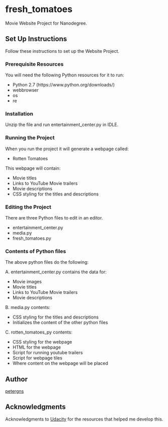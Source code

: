 # fresh_tomatoes
Movie Website Project for Nanodegree.

## Set Up Instructions
Follow these instructions to set up the Website Project.

### Prerequisite Resources
You will need the following Python resources for it to run:
<ul>
  <li>Python 2.7 (https://www.python.org/downloads/)
  <li>webbrowser
  <li>os
  <li>re
</ul>

### Installation
Unzip the file and run entertainment_center.py in IDLE.

### Running the Project
When you run the project it will generate a webpage called:
<ul>
  <li>Rotten Tomatoes</li>
</ul>
This webpage will contain:
<ul>
  <li>Movie titles</li>
  <li>Links to YouTube Movie trailers</li>
  <li>Movie descriptions</li>
  <li>CSS styling for the titles and descriptions</li>
</ul>

### Editing the Project
There are three Python files to edit in an editor.
<ul>
  <li>entertainment_center.py</li>
  <li>media.py</li>
  <li>fresh_tomatoes.py</li>
</ul>

### Contents of Python files
The above python files do the following:

A. entertainment_center.py contains the data for:
<ul>
  <li>Movie images</li>
  <li>Movie titles</li>
  <li>Links to YouTube Movie trailers</li>
  <li>Movie descriptions</li>
</ul>
B. media.py contents:
<ul>
  <li>CSS styling for the titles and descriptions</li>
  <li>Initializes the content of the other python files</li>
</ul>
C. rotten_tomatoes_py contents:
<ul>
  <li>CSS styling for the webpage</li>
  <li>HTML for the webpage</li>
  <li>Script for running youtube trailers</li>
  <li>Script for webpage tiles</li>
  <li>Where content on the webpage will be placed</li>
</ul>

## Author
[petergns](https://github.com/petergns)

## Acknowledgments
Acknowledgments to [Udacity](https://www.udacity.com/) for the resources that helped me develop this.
